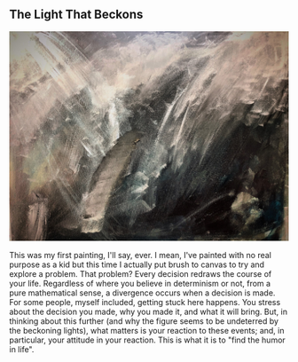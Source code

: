 ## The Light That Beckons

![the light that beckons](thelightthatbeckons.jpg)

This was my first painting, I'll say, ever. I mean, I've painted with no real purpose as a kid but this time I actually put brush to canvas to try and explore a problem. That problem? Every decision redraws the course of your life. Regardless of where you believe in determinism or not, from a pure mathematical sense, a divergence occurs when a decision is made. For some people, myself included, getting stuck here happens. You stress about the decision you made, why you made it, and what it will bring. But, in thinking about this further (and why the figure seems to be undeterred by the beckoning lights), what matters is your reaction to these events; and, in particular, your attitude in your reaction. This is what it is to "find the humor in life".
